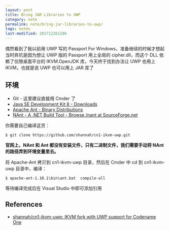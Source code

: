 ```yaml
---
layout: post
title: Bring JAR Libraries to UWP
category: note
permalink: note/bring-jar-libraries-to-uwp/
tags: notes
last-modified: 201712261106
---
```


偶然看到了我以前用 UWP 写的 Passport For Windows，准备继续的时候才想起当时弃坑是因为想让 UWP 版的 Passport 用上全局的 cipher.dll，而这个 DLL 依赖了仅限桌面平台的 IKVM.OpenJDK 库，今天终于找到办法让 UWP 也用上 IKVM，也就是说 UWP 也可以用上 JAR 库了

## 环境
- Git - 这里建议直接用 Cmder 了
- [Java SE Development Kit 8 - Downloads](http://www.oracle.com/technetwork/java/javase/downloads/jdk8-downloads-2133151.html)
- [Apache Ant - Binary Distributions](http://ant.apache.org/bindownload.cgi?Preferred=http%3A%2F%2Fmirrors.tuna.tsinghua.edu.cn%2Fapache%2F)
- [NAnt - A .NET Build Tool -  Browse /nant at SourceForge.net](https://sourceforge.net/projects/nant/files/nant/)

你需要自己编译这货：

```shell
$ git clone https://github.com/shannah/cn1-ikvm-uwp.git
```

**官网上，NAnt 和 Ant 都没有安装文件，只有二进制文件，我们需要手动将 NAnt 的路径弄到环境变量里去。**

将 Apache-Ant 拷贝到 cn1-ikvm-uwp 目录，然后在 Cmder 中 cd 到 cn1-ikvm-uwp 目录中，编译：

```shell
$ apache-ant-1.10.1\bin\ant.bat  compile-all
```

等待编译完成后在 Visual Studio 中即可添加引用



## References
- [shannah/cn1-ikvm-uwp: IKVM fork with UWP support for Codename One](https://github.com/shannah/cn1-ikvm-uwp)